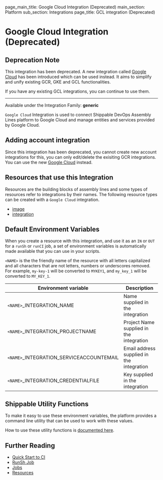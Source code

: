 page_main_title: Google Cloud Integration (Deprecated)
main_section: Platform
sub_section: Integrations
page_title: GCL integration (Deprecated)

# Google Cloud Integration (Deprecated)

## Deprecation Note
This integration has been deprecated. A new integration called [Google Cloud](/platform/integration/gcloudKey) has been introduced which can be used instead. It aims to simplify and unify existing GCR, GKE and GCL functionalities.

If you have any existing GCL integrations, you can continue to use them.

---

Available under the Integration Family: **generic**

`Google Cloud` Integration is used to connect Shippable DevOps Assembly Lines platform to Google Cloud and manage entities and services provided by Google Cloud.

## Adding account integration

Since this integration has been deprecated, you cannot create new account integrations for this, you can only edit/delete the exisiting GCR integrations. You can use the new [Google Cloud](/platform/integration/gcloudKey) instead.

## Resources that use this Integration
Resources are the building blocks of assembly lines and some types of resources refer to integrations by their names. The following resource types can be created with a `Google Cloud` integration.

* [image](/platform/workflow/resource/image)
* [integration](/platform/workflow/resource/integration)

## Default Environment Variables
When you create a resource with this integration, and use it as an `IN` or `OUT` for a `runSh` or `runCI` job, a set of environment variables is automatically made available that you can use in your scripts.

`<NAME>` is the the friendly name of the resource with all letters capitalized and all characters that are not letters, numbers or underscores removed. For example, `my-key-1` will be converted to `MYKEY1`, and `my_key_1` will be converted to `MY_KEY_1`.

| Environment variable						| Description      |
| ------			 							|----------------- |
| `<NAME>`\_INTEGRATION\_NAME   			      | Name supplied in the integration |
| `<NAME>`\_INTEGRATION\_PROJECTNAME		      | Project Name supplied in the integration |
| `<NAME>`\_INTEGRATION\_SERVICEACCOUNTEMAIL  | Email address supplied in the integration |
| `<NAME>`\_INTEGRATION\_CREDENTIALFILE	      | Key supplied in the integration |

## Shippable Utility Functions
To make it easy to use these environment variables, the platform provides a command line utility that can be used to work with these values.

How to use these utility functions is [documented here](/platform/tutorial/workflow/using-shipctl).

## Further Reading
* [Quick Start to CI](/getting-started/ci-sample)
* [RunSh Job](/platform/workflow/job/runsh)
* [Jobs](/platform/workflow/job/overview)
* [Resources](/platform/workflow/resource/overview)
